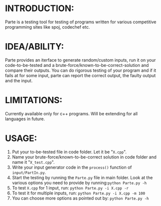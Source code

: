 # INTRODUCTION:
Parte is a testing tool for testing of programs written for various competitive programming sites like spoj, codechef etc.

# IDEA/ABILITY:
Parte provides an iterface to generate random/custom inputs, run it on your code-to-be-tested and a brute-force/known-to-be-correct-solution and compare their outputs.
You can do rigorous testing of your program and if it fails at for some input, parte can report the correct output, the faulty output and the input.

# LIMITATIONS:
Currently available only for c++ programs. Will be extending for all languages in future.


# USAGE:
1. Put your to-be-tested file in code folder. Let it be "`X.cpp`".
2. Name your brute-force/known-to-be-correct solution in code folder and name it "`X_test.cpp`".
3. Write your input generator code in the `process()` function of `input/PartIn.py`.
4. Start the testing by running the `Parte.py` file in main folder. Look at the various options you need to provide by running:`python Parte.py -h`
5. To test `X.cpp` for 1 input, run: `python Parte.py -i X.cpp -r`
6. To test it for multiple inputs, run: `python Parte.py -i X.cpp -m 100`
7. You can choose more options as pointed out by: `python Parte.py -h`

